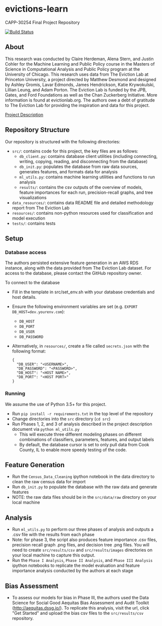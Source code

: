 # evictions-learn
CAPP-30254 Final Project Repository

[![Build Status](https://travis-ci.org/justincohler/evictions-learn.svg?branch=master)](https://travis-ci.org/justincohler/evictions-learn)

## About
This research was conducted by Claire Herdeman, Alena Stern, and Justin Cohler for the Machine Learning and Public Policy course in the Masters of Science in Computational Analysis and Public Policy program at the University of Chicago. This research uses data from The Eviction Lab at Princeton University, a project directed by Matthew Desmond and designed by Ashley Gromis, Lavar Edmonds, James Hendrickson, Katie Krywokulski, Lillian Leung, and Adam Porton. The Eviction Lab is funded by the JPB, Gates, and Ford Foundations as well as the Chan Zuckerberg Initiative. More information is found at evictionlab.org. The authors owe a debt of gratitude to The Eviction Lab for providing the inspiration and data for this project.

[Project Description](https://docs.google.com/document/d/1wIZT4kMvh2C8HhxqJRulCZtW5Ue8fLc13QvMpt0O0Ek/edit?usp=sharing)

## Repository Structure
Our repository is structured with the following directories:
 * `src/`: contains code for this project, the key files are as follows:
   * `db_client.py`: contains database client utilities (including connecting, writing, copying, reading, and disconnecting from the database)
   * `db_init.py`: populates the database from raw data sources, generates features, and formats data for analysis
   * `ml_utils.py`: contains machine learning utilities and functions to run analysis
   * `results/`: contains the csv outputs of the overview of models, feature importances for each run, precision-recall graphs, and tree visualizations
 * `data_resources/`: contains data README file and detailed methodology report from The Eviction Lab
 * `resources/`: contains non-python resources used for classification and model execution
 * `tests/`: contains tests

## Setup

### Database access
The authors persisted extensive feature generation in an AWS RDS instance, along with the data provided from The Eviction Lab dataset. For access to the database, please contact the GitHub repository owner.

To connect to the database
* Fill in the template in src/set_env.sh with your database credentials and host details.
* Ensure the following environment variables are set (e.g. `EXPORT DB_HOST=dev.yourenv.com`):
  * `DB_HOST`
  * `DB_PORT`
  * `DB_USER`
  * `DB_PASSWORD`
* Alternatively, in `resources/`, create a file called `secrets.json` with the following format:

  ```
  {
    "DB_USER": "<USERNAME>",
    "DB_PASSWORD": "<PASSWORD>",
    "DB_HOST": "<HOST NAME>",
    "DB_PORT": "<HOST PORT>"
  }
  ```

### Running
We assume the use of Python 3.5+ for this project.
* Run `pip install -r requirements.txt` in the top level of the repository
* Change directories into the `src` directory (`cd src`)
* Run Phases 1, 2, and 3 of analysis described in the project description document via `python ml_utils.py`
  * This will execute three different modeling phases on different combinations of classifiers, parameters, features, and output labels
  * By default, the database cursor is set to only pull data from Cook County, IL to enable more speedy testing of the code.

## Feature Generation
* Run the `Census_Data_Cleaning` ipython notebook in the data directory to clean the raw census data for import
* Run `db_init.py` to populate the database with the raw data and generate features
* NOTE: the raw data files should be in the `src/data/raw` directory on your local machine

## Analysis
* Run `ml_utils.py` to perform our three phases of analysis and outputs a .csv file with the results from each phase
* Note: for phase 3, the script also produces feature importance .csv files, precision recall graph .png files, and decision tree .png files. You will need to create `src/results/csv` and `src/results/images` directories on your local machine to       capture this output.
* Run the `Phase I Analysis`, `Phase II Analysis`, and `Phase III Analysis` ipython notebooks to replicate the model evaluation and feature importance analysis conducted by the authors at each stage

## Bias Assessment
* To assess our models for bias in Phase III, the authors used the Data Science for Social Good Aequitas Bias Assessment and Audit Toolkit   (http://aequitas.dssg.io/). To replicate this analysis, visit the url, click "Get Started" and upload the bias csv files to the `src/results/csv` repository.
